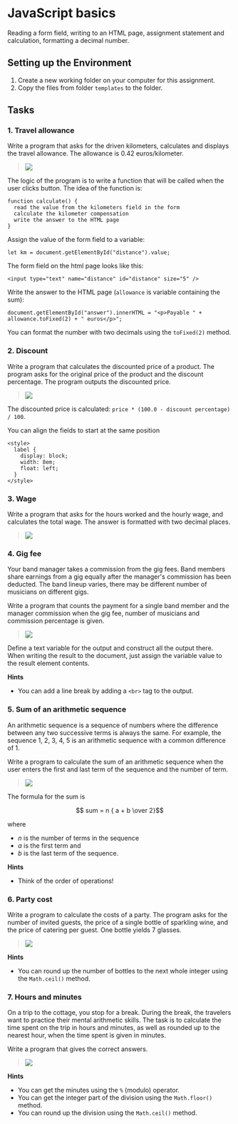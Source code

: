 # JavaScript basics

Reading a form field, writing to an HTML page, assignment statement and calculation, formatting a decimal number.

## Setting up the Environment

1.  Create a new working folder on your computer for this assignment.
2.  Copy the files from folder `templates` to the folder.

## Tasks

### 1. Travel allowance

Write a program that asks for the driven kilometers, calculates and displays the travel allowance. The allowance is 0.42 euros/kilometer.

> ![](media/travel_allowance.png)

The logic of the program is to write a function that will be called when the user clicks button. The idea of the function is:

```
function calculate() {
  read the value from the kilometers field in the form
  calculate the kilometer compensation
  write the answer to the HTML page
}
```

Assign the value of the form field to a variable:

```
let km = document.getElementById("distance").value;
```

The form field on the html page looks like this:
```
<input type="text" name="distance" id="distance" size="5" />
```

Write the answer to the HTML page (`allowance` is variable containing the sum):

```
document.getElementById("answer").innerHTML = "<p>Payable " + allowance.toFixed(2) + " euros</p>";
```

You can format the number with two decimals using the `toFixed(2)` method.

### 2. Discount

Write a program that calculates the discounted price of a product. The program asks for the original price of the product and the discount percentage. The program outputs the discounted price.

> ![](media/discount.png)

The discounted price is calculated: `price * (100.0 - discount percentage) / 100`.

You can align the fields to start at the same position

```
<style>
  label {
    display: block;
    width: 8em;
    float: left;
  }
</style>
```

### 3. Wage

Write a program that asks for the hours worked and the hourly wage, and calculates the total wage. The answer is formatted with two decimal places.

> ![](media/wage.png)


### 4. Gig fee

Your band manager takes a commission from the gig fees. Band members share earnings from a gig equally after the manager's commission has been deducted. The band lineup varies, there may be different number of musicians on different gigs.

Write a program that counts the payment for a single band member and the manager commission when the gig fee, number of musicians and commission percentage is given.

> ![](media/gig.png)

Define a text variable for the output and construct all the output there. When writing the result to the document, just assign the variable value to the result element contents.

__Hints__
- You can add a line break by adding a `<br>` tag to the output. 


### 5. Sum of an arithmetic sequence

An arithmetic sequence is a sequence of numbers where the difference between any two successive terms is always the same. For example, the sequence 1, 2, 3, 4, 5 is an arithmetic sequence with a common difference of 1.

Write a program to calculate the sum of an arithmetic sequence when the user enters the first and last term of the sequence and the number of term. 

> ![](media/sequence.png)

The formula for the sum is

```math
 sum = n { a + b \over 2}
```
where 
- $n$ is the number of terms in the sequence
- $a$ is the first term and
- $b$ is the last term of the sequence.

__Hints__
- Think of the order of operations!


### 6. Party cost

Write a program to calculate the costs of a party. The program asks for the number of invited guests, the price of a single bottle of sparkling wine, and the price of catering per guest. One bottle yields 7 glasses.

> ![](media/party.png)

__Hints__
- You can round up the number of bottles to the next whole integer using the `Math.ceil()` method.


### 7. Hours and minutes

On a trip to the cottage, you stop for a break. During the break, the travelers want to practice their mental arithmetic skills. The task is to calculate the time spent on the trip in hours and minutes, as well as rounded up to the nearest hour, when the time spent is given in minutes. 

Write a program that gives the correct answers.

> ![](media/hours_minutes.png)

__Hints__
- You can get the minutes using the `%` (modulo) operator.
- You can get the integer part of the division using the `Math.floor()` method.
- You can round up the division using the `Math.ceil()` method.
